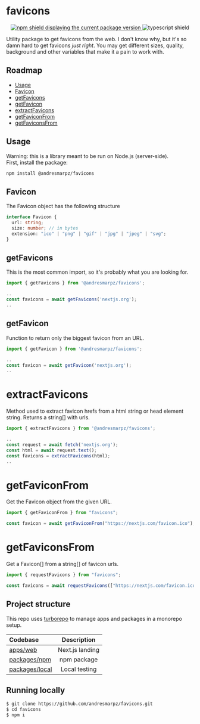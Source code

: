# favicons

<p align="center" gap="16">
  <a aria-label="NPM version" href="https://www.npmjs.com/package/@andresmarpz/favicons">
    <img alt="npm shield displaying the current package version" src="https://img.shields.io/npm/v/@andresmarpz/favicons" />
  </a>
  
  <img alt="typescript shield" src="https://shields.io/badge/TypeScript-3178C6?logo=TypeScript&logoColor=FFF&style=flat" />
</p>

Utility package to get favicons from the web. I don't know why, but it's so damn hard to get favicons *just right*. 
You may get different sizes, quality, background and other variables that make it a pain to work with.

## Roadmap

- [Usage](#usage)
- [Favicon](#favicon)
- [getFavicons](#getfavicons)
- [getFavicon](#getfavicon)
- [extractFavicons](#extractfavicons)
- [getFaviconFrom](#getfaviconfrom)
- [getFaviconsFrom](#getfaviconsfrom)

## Usage

Warning: this is a library meant to be run on Node.js (server-side).<br/>
First, install the package:
```bash
npm install @andresmarpz/favicons
```

## Favicon

The Favicon object has the following structure
```ts
interface Favicon {
  url: string;
  size: number; // in bytes
  extension: "ico" | "png" | "gif" | "jpg" | "jpeg" | "svg";
}
```

## getFavicons

This is the most common import, so it's probably what you are looking for.

```ts
import { getFavicons } from '@andresmarpz/favicons';

..
const favicons = await getFavicons('nextjs.org');
..
```

## getFavicon

Function to return only the biggest favicon from an URL.

```ts
import { getFavicon } from '@andresmarpz/favicons';

..
const favicon = await getFavicon('nextjs.org');
..
```

# extractFavicons

Method used to extract favicon hrefs from a html string or head element string. Returns a string[] with urls.

```ts
import { extractFavicons } from '@andresmarpz/favicons';

..
const request = await fetch('nextjs.org');
const html = await request.text();
const favicons = extractFavicons(html);
..
```

# getFaviconFrom

Get the Favicon object from the given URL.

```ts
import { getFaviconFrom } from "favicons";

const favicon = await getFaviconFrom("https://nextjs.com/favicon.ico");
```

# getFaviconsFrom

Get a Favicon[] from a string[] of favicon urls.

```ts
import { requestFavicons } from "favicons";

const favicons = await requestFavicons(["https://nextjs.com/favicon.ico", "https://nextjs.com/favicon.png"]);
```


## Project structure

This repo uses [turborepo](https://turborepo.org) to manage apps and packages in a monorepo setup.

| Codebase | Description |
|:----------|:---------------:|
| [apps/web](apps/web) | Next.js landing |
| [packages/npm](packages/npm) | npm package |
| [packages/local](packages/local) | Local testing |

## Running locally

```bash
$ git clone https://github.com/andresmarpz/favicons.git
$ cd favicons
$ npm i
```
